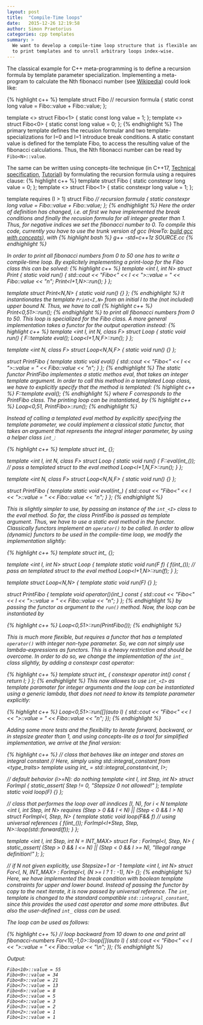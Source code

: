 ```yaml
---
layout: post
title:  "Compile-Time loops"
date:   2015-12-26 12:19:58
author: Simon Praetorius
categories: cpp templates
summary: >
  We want to develop a compile-time loop structure that is flexible and allows 
  to print templates and to unroll arbitrary loops index-wise.
---
```

The classical example for C++ meta-programming is to define a recursion formula 
by template parameter specialization. Implementing a meta-program to calculate 
the Nth fibonacci number (see [Wikipedia](https://en.wikipedia.org/wiki/Fibonacci_number)) could look like:

{% highlight c++ %}
template <long I>
struct Fibo // recursion formula
{
  static const long value = Fibo<I-1>::value + Fibo<I-2>::value;
};

template <> struct Fibo<1> { static const long value = 1; };
template <> struct Fibo<0> { static const long value = 0; };
{% endhighlight %}
The primary template defines the recusion formular and two template-specializations 
for I=0 and I=1 introduce break conditions. A static constant value is defined 
for the template Fibo, to access the resulting value of the fibonacci calculations. 
Thus, the Nth fibonacci number can be read by `Fibo<N>::value`.

The same can be written using concepts-lite technique (in C++17, [Technical specification](http://www.open-std.org/jtc1/sc22/wg21/docs/papers/2015/n4553.pdf), [Tutorial](http://www.open-std.org/jtc1/sc22/wg21/docs/papers/2013/n3701.pdf)) by formulating 
the recursion formula using a requires clause:
{% highlight c++ %}
template <long I> struct Fibo    { static constexpr long value = 0; };
template <>       struct Fibo<1> { static constexpr long value = 1; };

template <long I>
  requires (I > 1)
struct Fibo<I> // recursion formula
{
  static constexpr long value = Fibo<I-1>::value + Fibo<I-2>::value;
};
{% endhighlight %}
Here the order of definition has changed, i.e. at first we have implemented the 
break conditions and finally the recusion formula for all integer greater than 1. 
Thus, for negative indices we set the fibonacci number to 0. To compile this code, 
currently you have to use the trunk version of gcc (HowTo: [build gcc with concepts](http://stackoverflow.com/questions/30290240/how-do-i-build-gcc-with-c-concepts-concepts-lite-support)), with
{% highlight bash %}
g++ -std=c++1z SOURCE.cc
{% endhighlight %}

In order to print all fibonacci numbers from 0 to 50 one has to write a 
compile-time loop. By explicitely implementing a print-loop for the Fibo class 
this can be solved:
{% highlight c++ %}
template <int I, int N>
struct Print {
  static void run() {
    std::cout << "Fibo<" << I << ">::value = " << Fibo<I>::value << "n";
    Print<I+1,N>::run();
  }
};

template <int N>
struct Print<N,N> { static void run() {} };
{% endhighlight %}
It instantionates the template `Print<I,N>` from an initial I to the (not included) 
upper bound N. Thus, we have to call
{% highlight c++ %}
Print<0,51>::run();
{% endhighlight %}
to print all fibonacci numbers from 0 to 50. This loop is specialized for the 
Fibo class. A more general implementation takes a functor for the output operation 
instead:
{% highlight c++ %}
template <int I, int N, class F>
struct Loop {
  static void run() {
    F::template eval<I>();
    Loop<I+1,N,F>::run();
  }
};

template <int N, class F>
struct Loop<N,N,F> { static void run() {} };

struct PrintFibo
{
  template <int I>
  static void eval() {
    std::cout << "Fibo<" << I << ">::value = " << Fibo<I>::value << "n";
  }
};
{% endhighlight %}
The static functor PrintFibo implementes a static methos eval, that takes an 
integer template argument. In order to call this method in a templated Loop 
class, we have to explicitly specify that the method is templated:
{% highlight c++ %}
F::template eval<I>();
{% endhighlight %}
where F corresponds to the PrintFibo class. The printing loop can be 
instantiated, by
{% highlight c++ %}
Loop<0,51, PrintFibo>::run();
{% endhighlight %}

Instead of calling a templated eval method by explicitly specifying the template 
parameter, we could implement a classical static functor, that takes an argument 
that represents the integral integer parameter, by using a helper class `int_`:

{% highlight c++ %}
template <int I> struct int_ {};

template <int I, int N, class F>
struct Loop {
  static void run() {
    F::eval(int_<I>()); // pass a templated struct to the eval method
    Loop<I+1,N,F>::run();
  }
};

template <int N, class F>
struct Loop<N,N,F> { static void run() {} };

struct PrintFibo
{
  template <int I>
  static void eval(int_<I>) {
    std::cout << "Fibo<" << I << ">::value = " << Fibo<I>::value << "n";
  }
};
{% endhighlight %}

This is slightly simpler to use, by passing an instance of the `int_<I>` class 
to the eval method. So far, the class PrintFibo is passed as template argument. 
Thus, we have to use a static eval method in the functor. Classically functors 
implement an `operator()` to be called. In order to allow (dynamic) functors to 
be used in the compile-time loop, we modify the implementation slightly:

{% highlight c++ %}
template <int I> struct int_ {};

template <int I, int N>
struct Loop {
  template <class F>
  static void run(F f) {
    f(int_<I>()); // pass an templated struct to the eval method
    Loop<I+1,N>::run(f);
  }
};

template <int N>
struct Loop<N,N> { template <class F> static void run(F) {} };

struct PrintFibo
{
  template <int I>
  void operator()(int_<I>) const {
    std::cout << "Fibo<" << I << ">::value = " << Fibo<I>::value << "n";
  }
};
{% endhighlight %}
by passing the functor as argument to the `run()` method.
Now, the loop can be instantiated by

{% highlight c++ %}
Loop<0,51>::run(PrintFibo());
{% endhighlight %}

This is much more flexible, but requires a functor that has a templated 
`operator()` with integer non-type parameter. So, we can not simply use 
lambda-expressions as functors. This is a heavy restriction and should be 
overcome. In order to do so, we change the implementation of the `int_` class 
slightly, by adding a constexpr cast operator:

{% highlight c++ %}
template <int I> struct int_ { constexpr operator int() const { return I; } };
{% endhighlight %}
This now allowes to use `int_<I>` as template paramater for integer arguments and
the loop can be instantiated using a generic lambda, that does not need to know
its template parameter explicitly:

{% highlight c++ %}
Loop<0,51>::run([](auto I) 
{ 
  std::cout << "Fibo<" << I << ">::value = " << Fibo<I>::value << "n"; 
});
{% endhighlight %}

Adding some more tests and the flexibility to iterate forward, backward, or in 
stepsize greater than 1, and using concepts-lite as a tool for simplified 
implementation, we arrive at the final version:

{% highlight c++ %}
// class that behaves like an integer and stores an integral constant
// Here, simply using std::integral_constant from <type_traits>
template <int I> using int_ = std::integral_constant<int, I>;

// default behavior (i>=N): do nothing
template <int I, int Step, int N>
struct ForImpl 
{
  static_assert( Step != 0, "Stepsize 0 not allowed!" );
  template <class F> static void loop(F) {} 
};

// class that performes the loop over all inndices [I, N), for i < N
template <int I, int Step, int N> 
  requires (Step > 0 && I < N) || (Step < 0 && I > N)
struct ForImpl<I, Step, N> 
{
  template <class F>
  static void loop(F&& f) // using universal references
  {
    f(int_<I>());
    ForImpl<I+Step, Step, N>::loop(std::forward<F>(f));
  }
};

template <int I, int Step, int N = INT_MAX>
struct For : ForImpl<I, Step, N> 
{
  static_assert( (Step > 0 && I <= N) || (Step < 0 && I >= N), 
    "Illegal range definition!" );
};

// if N not given explicitly, use Stepsize=1 or -1
template <int I, int N>
struct For<I, N, INT_MAX> : ForImpl<I, (N >= I ? 1 : -1), N> {};
{% endhighlight %}
Here, we have implemented the break condition with boolean template constraints
for upper and lower bound. Instead of passing the functor by copy to the next
iterate, it is now passed by *universal reference*. The `int_` template is
changed to the standard compatible `std::integral_constant`, since this provides
the used cast operator and some more attributes. But also the user-defined `int_`
class can be used.

The loop can be used as follows:

{% highlight c++ %}
// loop backward from 10 down to one and print all fibonacci-numbers
For<10,-1,0>::loop([](auto I)
{ 
  std::cout << "Fibo<" << I << ">::value = " << Fibo<I>::value << "\n"; 
});
{% endhighlight %}

Output:

    Fibo<10>::value = 55
    Fibo<9>::value = 34
    Fibo<8>::value = 21
    Fibo<7>::value = 13
    Fibo<6>::value = 8
    Fibo<5>::value = 5
    Fibo<4>::value = 3
    Fibo<3>::value = 2
    Fibo<2>::value = 1
    Fibo<1>::value = 1

